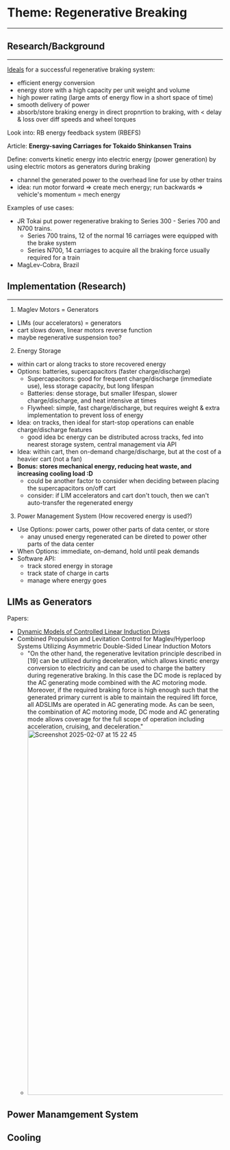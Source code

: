 
# Theme: Regenerative Breaking
----
## Research/Background
---

[Ideals](https://eprints.whiterose.ac.uk/2118/1/ITS105_WP471_uploadable.pdf) for a successful regenerative braking system:
- efficient energy conversion
- energy store with a high capacity per unit weight and volume
- high power rating (large amts of energy flow in a short space of time)
- smooth delivery of power
- absorb/store braking energy in direct propnrtion to braking, with < delay & loss over diff speeds and wheel torques

Look into: RB energy feedback system (RBEFS)

Article: **Energy-saving Carriages for Tokaido Shinkansen Trains**

Define: converts kinetic energy into electric energy (power generation) by using electric motors as generators during braking
- channel the generated power to the overhead line for use by other trains
- idea: run motor forward => create mech energy; run backwards => vehicle's momentum = mech energy

Examples of use cases:
- JR Tokai put power regenerative braking to Series 300 - Series 700 and N700 trains.
  - Series 700 trains, 12 of the normal 16 carriages were equipped with the brake system
  - Series N700, 14 carriages to acquire all the braking force usually required for a train
- MagLev-Cobra, Brazil
 
## Implementation (Research)
---

1. Maglev Motors = Generators
  - LIMs (our accelerators) = generators
  - cart slows down, linear motors reverse function
  - maybe regenerative suspension too?

2. Energy Storage
  - within cart or along tracks to store recovered energy
  - Options: batteries, supercapacitors (faster charge/discharge)
      - Supercapacitors: good for frequent charge/discharge (immediate use), less storage capacity, but long lifespan
      - Batteries: dense storage, but smaller lifespan, slower charge/discharge, and heat intensive at times
      - Flywheel: simple, fast charge/discharge, but requires weight & extra implementation to prevent loss of energy
  - Idea: on tracks, then ideal for start-stop operations can enable charge/discharge features
    - good idea bc energy can be distributed across tracks, fed into nearest storage system, central management via API
  - Idea: within cart, then on-demand charge/discharge, but at the cost of a heavier cart (not a fan)
  - **Bonus: stores mechanical energy, reducing heat waste, and increasing cooling load :D**
    - could be another factor to consider when deciding between placing the supercapacitors on/off cart
    - consider: if LIM accelerators and cart don't touch, then we can't auto-transfer the regenerated energy

3. Power Management System (How recovered energy is used?)
  - Use Options: power carts, power other parts of data center, or store
      - anay unused energy regenerated can be direted to power other parts of the data center
  - When Options: immediate, on-demand, hold until peak demands
  - Software API:
    - track stored energy in storage
    - track state of charge in carts
    - manage where energy goes

## LIMs as Generators

Papers:
- [Dynamic Models of Controlled Linear Induction Drives](https://www.eejournal.ktu.lt/index.php/elt/article/view/10447)
- Combined Propulsion and Levitation Control for Maglev/Hyperloop Systems Utilizing Asymmetric Double-Sided Linear Induction Motors
  - "On the other hand, the regenerative levitation principle described in [19] can be utilized during deceleration, which allows kinetic energy conversion to electricity and can be used to charge the battery during regenerative braking. In this case the DC mode is replaced by the AC generating mode combined with the AC motoring mode. Moreover, if the required braking force is high enough such that the generated primary current is able to maintain the required lift force, all ADSLIMs are operated in AC generating mode. As can be seen, the combination of AC motoring mode, DC mode and AC generating mode allows coverage for the full scope of operation including acceleration, cruising, and deceleration."
  - <img width="850" alt="Screenshot 2025-02-07 at 15 22 45" src="https://github.com/user-attachments/assets/df1d6637-fbb4-4520-87fb-adb62f560bea" />


## Power Manamgement System
## Cooling

